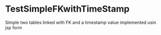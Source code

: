 # TestSimpleFKwithTimeStamp
Simple two tables linked with FK and a timestamp value implemented usin jsp form
